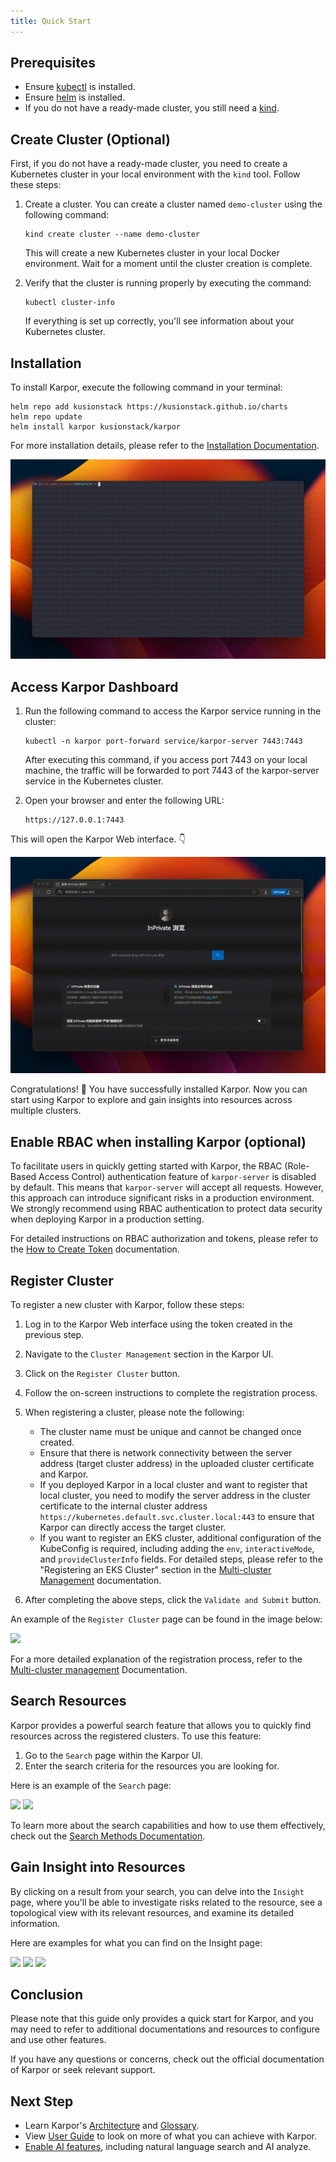 ```yaml
---
title: Quick Start
---
```

## Prerequisites

* Ensure [kubectl](https://kubernetes.io/docs/tasks/tools/) is installed.
* Ensure [helm](https://helm.sh/docs/intro/install/) is installed.
* If you do not have a ready-made cluster, you still need a [kind](https://kind.sigs.k8s.io/docs/user/quick-start/#installation/).

## Create Cluster (Optional)

First, if you do not have a ready-made cluster, you need to create a Kubernetes cluster in your local environment with the `kind` tool. Follow these steps:

1. Create a cluster. You can create a cluster named `demo-cluster` using the following command:
   ```shell
   kind create cluster --name demo-cluster
   ```

   This will create a new Kubernetes cluster in your local Docker environment. Wait for a moment until the cluster creation is complete.
2. Verify that the cluster is running properly by executing the command:
   ```shell
   kubectl cluster-info
   ```

   If everything is set up correctly, you'll see information about your Kubernetes cluster.

## Installation

To install Karpor, execute the following command in your terminal:

```shell
helm repo add kusionstack https://kusionstack.github.io/charts
helm repo update
helm install karpor kusionstack/karpor
```

For more installation details, please refer to the [Installation Documentation](2-installation.md).

![Install](./assets/2-installation/install.gif)

## Access Karpor Dashboard

1. Run the following command to access the Karpor service running in the cluster:
   ```shell
   kubectl -n karpor port-forward service/karpor-server 7443:7443
   ```

   After executing this command, if you access port 7443 on your local machine, the traffic will be forwarded to port 7443 of the karpor-server service in the Kubernetes cluster.
2. Open your browser and enter the following URL:
   ```shell
   https://127.0.0.1:7443 
   ```

This will open the Karpor Web interface. 👇

![Open in Browser](./assets/2-installation/open-in-browser.gif)

Congratulations! 🎉 You have successfully installed Karpor. Now you can start using Karpor to explore and gain insights into resources across multiple clusters.

## Enable RBAC when installing Karpor (optional)

To facilitate users in quickly getting started with Karpor, the RBAC (Role-Based Access Control) authentication feature of `karpor-server` is disabled by default. This means that `karpor-server` will accept all requests. However, this approach can introduce significant risks in a production environment. We strongly recommend using RBAC authentication to protect data security when deploying Karpor in a production setting.

For detailed instructions on RBAC authorization and tokens, please refer to the [How to Create Token](../3-user-guide/1-how-to-create-token.md) documentation.

## Register Cluster

To register a new cluster with Karpor, follow these steps:

1. Log in to the Karpor Web interface using the token created in the previous step.
2. Navigate to the `Cluster Management` section in the Karpor UI.
3. Click on the `Register Cluster` button.
4. Follow the on-screen instructions to complete the registration process.

5. When registering a cluster, please note the following:

   - The cluster name must be unique and cannot be changed once created.
   - Ensure that there is network connectivity between the server address (target cluster address) in the uploaded cluster certificate and Karpor.
   - If you deployed Karpor in a local cluster and want to register that local cluster, you need to modify the server address in the cluster certificate to the internal cluster address `https://kubernetes.default.svc.cluster.local:443` to ensure that Karpor can directly access the target cluster.
   - If you want to register an EKS cluster, additional configuration of the KubeConfig is required, including adding the `env`, `interactiveMode`, and `provideClusterInfo` fields. For detailed steps, please refer to the "Registering an EKS Cluster" section in the [Multi-cluster Management](../3-user-guide/2-multi-cluster-management.md) documentation.

6. After completing the above steps, click the `Validate and Submit` button.

An example of the `Register Cluster` page can be found in the image below:

![](/karpor/assets/cluster-mng/cluster-mng-register-new-cluster.png)

For a more detailed explanation of the registration process, refer to the [Multi-cluster management](../3-user-guide/2-multi-cluster-management.md) Documentation.

## Search Resources

Karpor provides a powerful search feature that allows you to quickly find resources across the registered clusters. To use this feature:

1. Go to the `Search` page within the Karpor UI.
2. Enter the search criteria for the resources you are looking for.

Here is an example of the `Search` page:

![](/karpor/assets/search/search-auto-complete.png)
![](/karpor/assets/search/search-result.png)

To learn more about the search capabilities and how to use them effectively, check out the [Search Methods Documentation](../5-references/3-search-methods.md).

## Gain Insight into Resources

By clicking on a result from your search, you can delve into the `Insight` page, where you'll be able to investigate risks related to the resource, see a topological view with its relevant resources, and examine its detailed information.

Here are examples for what you can find on the Insight page:

![](/karpor/assets/insight/insight-home.png)
![](/karpor/assets/insight/insight-single-issue.png)
![](/karpor/assets/insight/insight-topology.png)

## Conclusion

Please note that this guide only provides a quick start for Karpor, and you may need to refer to additional documentations and resources to configure and use other features.

If you have any questions or concerns, check out the official documentation of Karpor or seek relevant support.

## Next Step

* Learn Karpor's [Architecture](../concepts/architecture) and [Glossary](../concepts/glossary).
* View [User Guide](../user-guide/multi-cluster-management) to look on more of what you can achieve with Karpor.
* [Enable AI features](installation#enable-ai-features), including natural language search and AI analyze.
